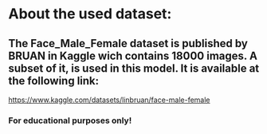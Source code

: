 # About the used dataset:
## The Face_Male_Female dataset is published by BRUAN in Kaggle wich contains 18000 images. A subset of it, is used in this model. It is available at the following link:
https://www.kaggle.com/datasets/linbruan/face-male-female
### For educational purposes only!
